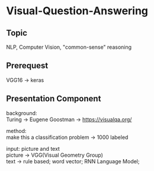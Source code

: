 # Visual-Question-Answering

## Topic
NLP, Computer Vision, "common-sense" reasoning <br>

## Prerequest
VGG16 -> keras <br>



## Presentation Component
background: <br>
Turing -> Eugene Goostman -> https://visualqa.org/ <br>

method: <br>
make this a classification problem -> 1000 labeled <br>


input: picture and text <br>
picture -> VGG(Visual Geometry Group) <br>
text -> rule based; word vector; RNN Language Model; <br>



